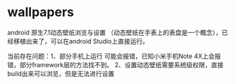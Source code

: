 # wallpapers
android 原生7.1动态壁纸浏览与设置 （动态壁纸在手表上的表盘是一个概念），已经移植出来了，可以在android Studio上直接运行。

当前存在问题：1、部分手机上运行 可能会报错，已知小米手机Note 4X上会报错，部分framework层的方法找不到。
            2、设置动态壁纸需要系统级权限，直接build出来可以浏览，但是无法进行设置

